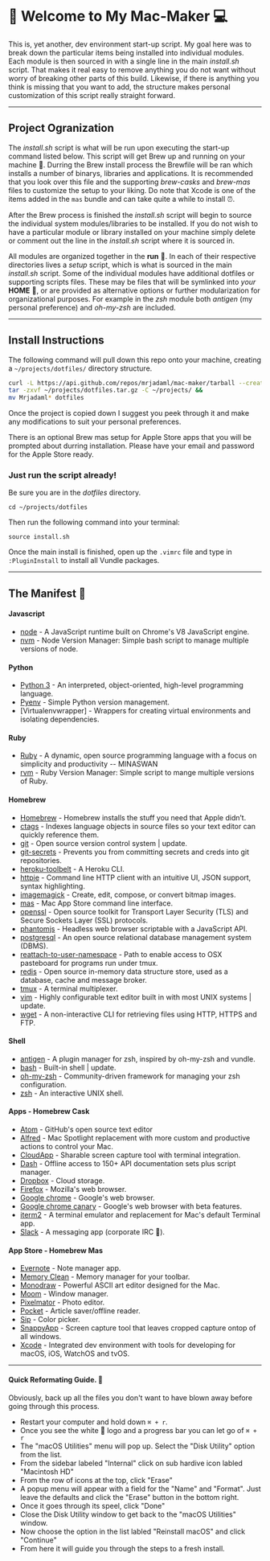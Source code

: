 # 🔧 Welcome to My Mac-Maker 💻

This is, yet another, dev environment start-up script. My goal
here was to break down the particular items being installed into
individual modules. Each module is then sourced in with a single line in
the main *install.sh* script. That makes it real easy to remove anything
you do not want without worry of breaking other parts of this build.
Likewise, if there is anything you think is missing that you want to
add, the structure makes personal customization of this script really
straight forward.

<hr>

## Project Ogranization

The *install.sh* script is what will be run upon executing the start-up command listed below.
This script will get Brew up and running on your machine 🍻.
Durring the Brew install process the Brewfile will be ran which installs a number of binarys, libraries and applications.
It is recommended that you look over this file and the supporting *brew-casks* and *brew-mas* files to customize the setup to your liking.
Do note that Xcode is one of the items added in the `mas` bundle and can take quite a while to install ⏰.

After the Brew process is finished the *install.sh* script will begin to source the individual system modules/libraries to be installed.
If you do not wish to have a particular module or library installed on your machine simply delete or comment out the line in the *install.sh* script where it is sourced in.

All modules are organized together in the **run** 📂.
In each of their respective directories lives a *setup* script, which is what is sourced in the main *install.sh* script.
Some of the individual modules have additional dotfiles or supporting scripts files.
These may be files that will be symlinked into *your* **HOME** 📂,
or are provided as alternative options or further modularization for organizational purposes.
For example in the *zsh* module both *antigen* (my personal preference) and *oh-my-zsh* are included.

<hr>

## Install Instructions

The following command will pull down this repo onto your machine, creating a `~/projects/dotfiles/` directory structure.

```sh
curl -L https://api.github.com/repos/mrjadaml/mac-maker/tarball --create-dirs -o ~/projects/dotfiles.tar.gz &&
tar -zxvf ~/projects/dotfiles.tar.gz -C ~/projects/ &&
mv Mrjadaml* dotfiles
```

Once the project is copied down I suggest you peek through it and make any modifications to suit your personal preferences.

There is an optional Brew mas setup for Apple Store apps that you will be prompted about durring installation.
Please have your email and password for the Apple Store ready.

### Just run the script already!

Be sure you are in the *dotfiles* directory.

```
cd ~/projects/dotfiles
```

Then run the following command into your terminal:

```
source install.sh
```
Once the main install is finished, open up the `.vimrc` file and type in `:PluginInstall` to install all Vundle packages.

<hr>

## The Manifest 📕

#### Javascript

- [node] - A JavaScript runtime built on Chrome's V8 JavaScript engine.
- [nvm] - Node Version Manager: Simple bash script to manage multiple versions of node.

[node]: https://nodejs.org/en/
[nvm]: https://github.com/creationix/nvm

#### Python

- [Python 3] - An interpreted, object-oriented, high-level programming language.
- [Pyenv] - Simple Python version management.
- [Virtualenvwrapper] - Wrappers for creating virtual environments and isolating dependencies.

[Python 3]: https://www.python.org/download/releases/3.0/
[Pyenv]: https://github.com/yyuu/pyenv
[Virturalenvwrapper]: https://virtualenvwrapper.readthedocs.io/en/latest/

#### Ruby

- [Ruby] - A dynamic, open source programming language with a focus on simplicity and productivity -- MINASWAN
- [rvm] - Ruby Version Manager: Simple script to mange multiple versions of Ruby.

[Ruby]: https://www.ruby-lang.org/en/
[rvm]: https://rvm.io/

#### Homebrew

- [Homebrew] - Homebrew installs the stuff you need that Apple didn’t.
- [ctags] - Indexes language objects in source files so your text editor can quickly reference them.
- [git] - Open source version control system | update.
- [git-secrets] - Prevents you from committing secrets and creds into git repositories.
- [heroku-toolbelt] - A Heroku CLI.
- [httpie] - Command line HTTP client with an intuitive UI, JSON support, syntax highlighting.
- [imagemagick] - Create, edit, compose, or convert bitmap images.
- [mas] - Mac App Store command line interface.
- [openssl] - Open source toolkit for Transport Layer Security (TLS) and Secure Sockets Layer (SSL) protocols.
- [phantomjs] - Headless web browser scriptable with a JavaScript API.
- [postgresql] - An open source relational database management system (DBMS).
- [reattach-to-user-namespace] - Path to enable access to OSX pasteboard for programs run under tmux.
- [redis] - Open source in-memory data structure store, used as a database, cache and message broker.
- [tmux] - A terminal multiplexer.
- [vim] - Highly configurable text editor built in with most UNIX systems | update.
- [wget] - A non-interactive CLI for retrieving files using HTTP, HTTPS and FTP.

[Homebrew]: http://brew.sh/
[ctags]: http://ctags.sourceforge.net/
[git]: https://git-scm.com/
[git-secrets]: https://github.com/awslabs/git-secrets
[heroku-toolbelt]: https://devcenter.heroku.com/articles/heroku-cli
[httpie]: https://httpie.org/
[imagemagick]: https://www.imagemagick.org/script/index.php
[mas]: https://github.com/mas-cli/mas
[openssl]: https://www.openssl.org/
[phantomjs]: http://phantomjs.org/
[postgresql]: https://www.postgresql.org/
[reattach-to-user-namespace]: https://github.com/ChrisJohnsen/tmux-MacOSX-pasteboard
[redis]: https://redis.io/
[tmux]: https://tmux.github.io/
[vim]: http://www.vim.org/
[wget]: https://www.gnu.org/software/wget/

#### Shell

- [antigen] - A plugin manager for zsh, inspired by oh-my-zsh and vundle.
- [bash] - Built-in shell | update.
- [oh-my-zsh] - Community-driven framework for managing your zsh configuration.
- [zsh] - An interactive UNIX shell.

[antigen]: https://github.com/zsh-users/antigen
[bash]: https://www.gnu.org/software/bash/
[oh-my-zsh]: https://github.com/robbyrussell/oh-my-zsh
[zsh]: http://www.zsh.org/

#### Apps - Homebrew Cask

- [Atom] - GitHub's open source text editor
- [Alfred] - Mac Spotlight replacement with more custom and productive actions to control your Mac.
- [CloudApp] - Sharable screen capture tool with terminal integration.
- [Dash] - Offline access to 150+ API documentation sets plus script manager.
- [Dropbox] - Cloud storage.
- [Firefox] - Mozilla's web browser.
- [Google chrome] - Google's web browser.
- [Google chrome canary] - Google's web browser with beta features.
- [iterm2] - A terminal emulator and replacement for Mac's default Terminal app.
- [Slack] - A messaging app (corporate IRC 👔).

[Atom]: https://atom.io/
[Alfred]: https://www.alfredapp.com/
[CloudApp]: https://www.getcloudapp.com/
[Dash]: https://kapeli.com/dash
[Dropbox]: https://www.dropbox.com/
[Firefox]: https://www.mozilla.org/en-US/firefox/products/
[Google chrome]: https://www.google.com/chrome/
[Google chrome canary]: https://www.google.com/chrome/browser/canary.html
[iterm2]: https://www.iterm2.com/
[Slack]: https://slack.com/

#### App Store - Homebrew Mas

- [Evernote] - Note manager app.
- [Memory Clean] - Memory manager for your toolbar.
- [Monodraw] - Powerful ASCII art editor designed for the Mac.
- [Moom] - Window manager.
- [Pixelmator] - Photo editor.
- [Pocket] - Article saver/offline reader.
- [Sip] - Color picker.
- [SnappyApp] - Screen capture tool that leaves cropped capture ontop of all windows.
- [Xcode] - Integrated dev environment with tools for developing for macOS, iOS, WatchOS and tvOS.

[Evernote]: https://evernote.com/
[Memory Clean]: https://itunes.apple.com/us/app/memory-clean-monitor-free/id451444120?mt=12
[Monodraw]: https://monodraw.helftone.com/
[Moom]: https://manytricks.com/moom/
[Pixelmator]: http://www.pixelmator.com/mac/
[Pocket]: https://getpocket.com/
[Sip]: http://sipapp.io/
[SnappyApp]: http://snappy-app.com/
[Xcode]: https://developer.apple.com/xcode/

<hr>

#### Quick Reformating Guide. 💾

Obviously, back up all the files you don't want to have blown away before going through this process.

- Restart your computer and hold down `⌘ + r`.
- Once you see the white  logo and a progress bar you can let go of `⌘ + r`
- The "macOS Utilities" menu will pop up. Select the "Disk Utility" option from the list.
- From the sidebar labeled "Internal" click on sub hardive icon labled "Macintosh HD"
- From the row of icons at the top, click "Erase"
- A popup menu will appear with a field for the "Name" and "Format".
  Just leave the defaults and click the "Erase" button in the bottom right.
- Once it goes through its speel, click "Done"
- Close the Disk Utility window to get back to the "macOS Utilities" window.
- Now choose the option in the list labled "Reinstall macOS" and click "Continue"
- From here it will guide you through the steps to a fresh install.
